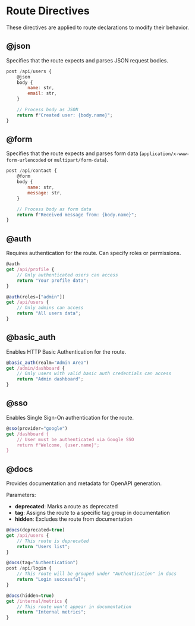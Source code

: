 # Route Directives

These directives are applied to route declarations to modify their behavior.

## @json

Specifies that the route expects and parses JSON request bodies.

```js
post /api/users {
    @json
    body {
        name: str,
        email: str,
    }

    // Process body as JSON
    return f"Created user: {body.name}";
}
```

## @form

Specifies that the route expects and parses form data (`application/x-www-form-urlencoded` or `multipart/form-data`).

```js
post /api/contact {
    @form
    body {
        name: str,
        message: str,
    }

    // Process body as form data
    return f"Received message from: {body.name}";
}
```

## @auth

Requires authentication for the route. Can specify roles or permissions.

```js
@auth
get /api/profile {
    // Only authenticated users can access
    return "Your profile data";
}

@auth(roles=["admin"])
get /api/users {
    // Only admins can access
    return "All users data";
}
```

## @basic_auth

Enables HTTP Basic Authentication for the route.

```js
@basic_auth(realm="Admin Area")
get /admin/dashboard {
    // Only users with valid basic auth credentials can access
    return "Admin dashboard";
}
```

## @sso

Enables Single Sign-On authentication for the route.

```js
@sso(provider="google")
get /dashboard {
    // User must be authenticated via Google SSO
    return f"Welcome, {user.name}";
}
```

## @docs

Provides documentation and metadata for OpenAPI generation.

Parameters:

- **deprecated**: Marks a route as deprecated
- **tag**: Assigns the route to a specific tag group in documentation
- **hidden**: Excludes the route from documentation

```js
@docs(deprecated=true)
get /api/users {
    // This route is deprecated
    return "Users list";
}

@docs(tag="Authentication")
post /api/login {
    // This route will be grouped under "Authentication" in docs
    return "Login successful";
}

@docs(hidden=true)
get /internal/metrics {
    // This route won't appear in documentation
    return "Internal metrics";
}
```
